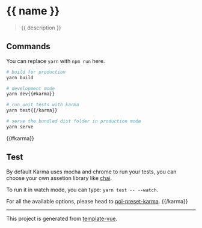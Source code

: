 # {{ name }}

> {{ description }}

## Commands

You can replace `yarn` with `npm run` here.

```bash
# build for production
yarn build

# development mode
yarn dev{{#karma}}

# run unit tests with karma
yarn test{{/karma}}

# serve the bundled dist folder in production mode
yarn serve
```

{{#karma}}
## Test

By default Karma uses mocha and chrome to run your tests, you can choose your own assetion library like [chai](http://chaijs.com).

To run it in watch mode, you can type: `yarn test -- --watch`.

For all the available options, please head to [poi-preset-karma](https://github.com/egoist/poi/tree/master/packages/poi-preset-karma#options).
{{/karma}}

---

This project is generated from [template-vue](https://github.com/egoist/template-vue).

